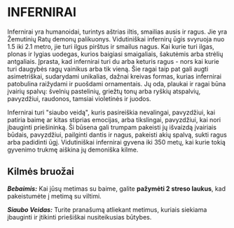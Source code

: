 # INFERNIRAI

Infernirai yra humanoidai, turintys aštrias iltis, smailias ausis ir ragus. Jie yra Žemutinių Ratų demonų palikuonys. Vidutiniškai infernirų ūgis svyruoja nuo 1.5 iki 2.1 metro, jie turi ilgus pirštus ir smailus nagus. Kai kurie turi ilgas, plonas ir lygias uodegas, kurios baigiasi smaigaliais, šakutėmis arba strėlių antgaliais. Įprasta, kad infernirai turi du arba keturis ragus - nors kai kurie turi daugybės ragų vainikus arba tik vieną. Šie ragai taip pat gali augti asimetriškai, sudarydami unikalias, dažnai kreivas formas, kurias infernirai patobulina raižydami ir puošdami ornamentais. Jų oda, plaukai ir ragai būna įvairių spalvų: švelnių pastelinių, griežtų tonų arba ryškių atspalvių, pavyzdžiui, raudonos, tamsiai violetinės ir juodos.

Infernirai turi "siaubo veidą", kuris pasireiškia nevalingai, pavyzdžiui, kai patiria baimę ar kitas stiprias emocijas, arba tikslingai, pavyzdžiui, kai nori įbauginti priešininką. Ši būsena gali trumpam pakeisti jų išvaizdą įvairiais būdais, pavyzdžiui, pailginti dantis ir nagus, pakeisti akių spalvą, sukti ragus arba padidinti ūgį. Vidutiniškai infernirai gyvena iki 350 metų, kai kurie tokią gyvenimo trukmę aiškina jų demoniška kilme.

## Kilmės bruožai

***Bebaimis:*** Kai jūsų metimas su baime, galite **pažymėti 2 streso laukus**, kad pakeistumėte į metimą su viltimi.

***Siaubo Veidas:*** Turite pranašumą atliekant metimus, kuriais siekiama įbauginti ir įtikinti priešiškai nusiteikusias būtybes.